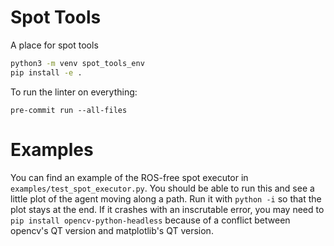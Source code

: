# Spot Tools
A place for spot tools

```bash
python3 -m venv spot_tools_env
pip install -e .
```
To run the linter on everything:
```
pre-commit run --all-files
```


# Examples

You can find an example of the ROS-free spot executor in
`examples/test_spot_executor.py`. You should be able to run this and see
a little plot of the agent moving along a path. Run it with `python -i` so
that the plot stays at the end. If it crashes with an inscrutable error,
you may need to `pip install opencv-python-headless` because of a conflict
between opencv's QT version and matplotlib's QT version.
